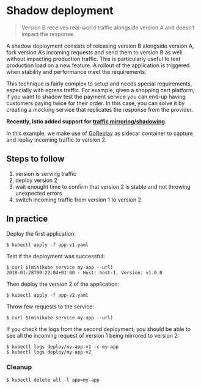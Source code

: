 Shadow deployment
=================

> Version B receives real-world traffic alongside version A and doesn’t impact
the response.

A shadow deployment consists of releasing version B alongside version A, fork
version A’s incoming requests and send them to version B as well without
impacting production traffic. This is particularly useful to test production
load on a new feature. A rollout of the application is triggered when stability
and performance meet the requirements.

This technique is fairly complex to setup and needs special requirements,
especially with egress traffic. For example, given a shopping cart platform,
if you want to shadow test the payment service you can end-up having customers
paying twice for their order. In this case, you can solve it by creating a
mocking service that replicates the response from the provider.

**Recently, Istio added support for [traffic mirroring/shadowing](https://istio.io/docs/reference/config/traffic-rules/routing-rules.html#mirror).**

In this example, we make use of [GoReplay](https://github.com/buger/goreplay)
as sidecar container to capture and replay incoming traffic to version 2.

## Steps to follow

1. version is serving traffic
1. deploy version 2
1. wait enought time to confirm that version 2 is stable and not throwing
   unexpected errors
1. switch incoming traffic from version 1 to version 2

## In practice

Deploy the first application:

```
$ kubectl apply -f app-v1.yaml
```

Test if the deployment was successful:

```
$ curl $(minikube service my-app --url)
2018-01-28T00:22:04+01:00 - Host: host-1, Version: v1.0.0
```

Then deploy the version 2 of the application:

```
$ kubectl apply -f app-v2.yaml
```

Throw few requests to the service:

```
$ curl $(minikube service my-app --url)
```

If you check the logs from the second deployment, you should be able to see all
the incoming request of version 1 being mirrored to version 2:

```
$ kubectl logs deploy/my-app-v1 -c my-app
$ kubectl logs deploy/my-app-v2
```

### Cleanup

```
$ kubectl delete all -l app=my-app
```
